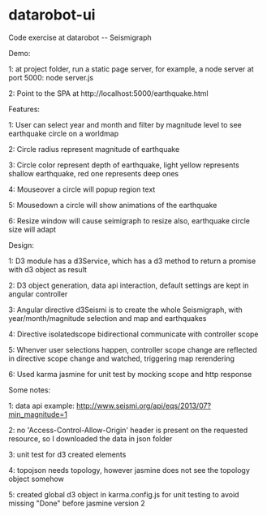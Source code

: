 datarobot-ui
============

Code exercise at datarobot -- Seismigraph

Demo:

1: at project folder, run a static page server, for example, a node server at port 5000:
   node server.js
   
2: Point to the SPA at http://localhost:5000/earthquake.html

Features:

1: User can select year and month and filter by magnitude level to see earthquake circle on a worldmap

2: Circle radius represent magnitude of earthquake

3: Circle color represent depth of earthquake, light yellow represents shallow earthquake, red one represents deep ones

4: Mouseover a circle will popup region text

5: Mousedown a circle will show animations of the earthquake

6: Resize window will cause seimigraph to resize also, earthquake circle size will adapt

Design:

1: D3 module has a d3Service, which has a d3 method to return a promise with d3 object as result

2: D3 object generation, data api interaction, default settings are kept in angular controller

3: Angular directive d3Seismi is to create the whole Seismigraph, with year/month/magnitude selection 
   and map and earthquakes
   
4: Directive isolatedscope bidirectional communicate with controller scope

5: Whenver user selections happen, controller scope change are reflected in directive scope change and watched, 
   triggering map rerendering
   
6: Used karma jasmine for unit test by mocking scope and http response

Some notes:

1: data api example: http://www.seismi.org/api/eqs/2013/07?min_magnitude=1

2: no 'Access-Control-Allow-Origin' header is present on the requested resource, so I downloaded the data in json folder

3: unit test for d3 created elements

4: topojson needs topology, however jasmine does not see the topology object somehow

5: created global d3 object in karma.config.js for unit testing to avoid missing "Done" before jasmine version 2
